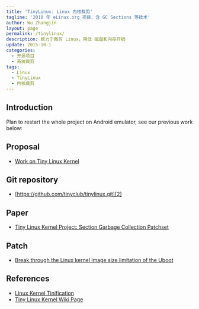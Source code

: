 ```yaml
---
title: 'TinyLinux: Linux 内核裁剪'
tagline: '2010 年 eLinux.org 项目，含 GC Sections 等技术'
author: Wu Zhangjin
layout: page
permalink: /tinylinux/
description: 致力于裁剪 Linux，降低 磁盘和内存开销
update: 2015-10-1
categories:
  - 开源项目
  - 系统裁剪
tags:
  - Linux
  - TinyLinux
  - 内核裁剪
---
```


## Introduction

Plan to restart the whole project on Android emulator, see our previous work below:

## Proposal

  * [Work on Tiny Linux Kernel][1]

## Git repository


  * [https://github.com/tinyclub/tinylinux.git][2]


## Paper

  * [Tiny Linux Kernel Project: Section Garbage Collection Patchset][3]

## Patch

  * [Break through the Linux kernel image size limitation of the Uboot][4]

## References

  * [Linux Kernel Tinification](http://events.linuxfoundation.org/sites/events/files/slides/tiny.pdf)
  * [Tiny Linux Kernel Wiki Page](http://tiny.wiki.kernel.org)

 [1]: http://elinux.org/Work_on_Tiny_Linux_Kernel
 [2]: https://github.com/tinyclub/tinylinux
 [3]: https://lwn.net/images/conf/rtlws-2011/proc/Yong.pdf
 [4]: /break-through-the-linux-kernel-image-size-limitation-of-the-uboot/
